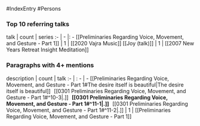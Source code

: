 #IndexEntry #Persons

### Top 10 referring talks
talk | count | series
:- | - |: -
[[Preliminaries Regarding Voice, Movement, and Gesture - Part 1]] | 1 | [[2020 Vajra Music]]
[[Joy (talk)]] | 1 | [[2007 New Years Retreat Insight Meditation]]

### Paragraphs with 4+ mentions
description | count | talk
:- | : - | -
[[Preliminaries Regarding Voice, Movement, and Gesture - Part 1#The desire itself is beautiful\|The desire itself is beautiful]] &nbsp;&nbsp;[[0301 Preliminaries Regarding Voice, Movement, and Gesture - Part 1#^10-3\|.]] &nbsp; **[[0301 Preliminaries Regarding Voice, Movement, and Gesture - Part 1#^11-1\|.]]** &nbsp; [[0301 Preliminaries Regarding Voice, Movement, and Gesture - Part 1#^11-2\|.]] | 1 | [[Preliminaries Regarding Voice, Movement, and Gesture - Part 1]]

